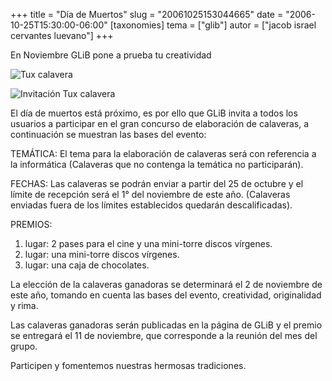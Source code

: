 +++
title = "Día de Muertos"
slug = "20061025153044665"
date = "2006-10-25T15:30:00-06:00"
[taxonomies]
tema = ["glib"]
autor = ["jacob israel cervantes luevano"]
+++

En Noviembre GLiB pone a prueba tu creatividad

![Tux calavera](20061025153044665_1_original.jpg)

![Invitación Tux calavera](20061025153044665_2_original.JPG)

El día de muertos está próximo, es por ello que GLiB invita a todos los
usuarios a participar en el gran concurso de elaboración de calaveras, a
continuación se muestran las bases del evento:

<!-- more -->
TEMÁTICA: El tema para la elaboración de calaveras será con referencia a
la informática (Calaveras que no contenga la temática no participarán).

FECHAS: Las calaveras se podrán enviar a partir del 25 de octubre y el límite de
recepción será el 1° del noviembre de este año. (Calaveras enviadas fuera de los
límites establecidos quedarán descalificadas).

PREMIOS:

1. lugar: 2 pases para el cine y una mini-torre discos vírgenes.
2. lugar: una mini-torre discos vírgenes.
3. lugar: una caja de chocolates.

La elección de la calaveras ganadoras se determinará el 2 de noviembre
de este año, tomando en cuenta las bases del evento, creatividad,
originalidad y rima.

Las calaveras ganadoras serán publicadas en la página de GLiB y el
premio se entregará el 11 de noviembre, que corresponde a la reunión del
mes del grupo.

Participen y fomentemos nuestras hermosas tradiciones.
